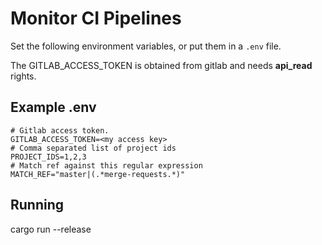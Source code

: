 # Monitor CI Pipelines
Set the following environment variables, or put them in a `.env` file.

The GITLAB_ACCESS_TOKEN is obtained from gitlab and needs **api_read** rights.

## Example .env
```shell
# Gitlab access token.
GITLAB_ACCESS_TOKEN=<my access key>
# Comma separated list of project ids
PROJECT_IDS=1,2,3
# Match ref against this regular expression
MATCH_REF="master|(.*merge-requests.*)"
```

## Running
cargo run --release
